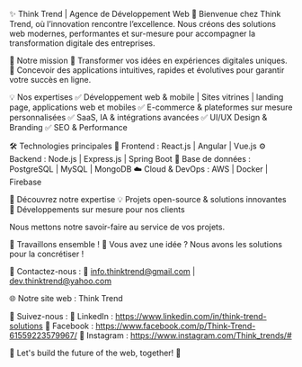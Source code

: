 ✨ Think Trend | Agence de Développement Web 🚀
Bienvenue chez Think Trend, où l’innovation rencontre l’excellence.
Nous créons des solutions web modernes, performantes et sur-mesure pour accompagner la transformation digitale des entreprises.

🎯 Notre mission
🔹 Transformer vos idées en expériences digitales uniques.
🔹 Concevoir des applications intuitives, rapides et évolutives pour garantir votre succès en ligne.

💡 Nos expertises
✅ Développement web & mobile | Sites vitrines | landing page, applications web et mobiles
✅ E-commerce & plateformes sur mesure personnalisées
✅ SaaS, IA & intégrations avancées 
✅ UI/UX Design & Branding 
✅ SEO & Performance 

🛠️ Technologies principales
🚀 Frontend : React.js | Angular | Vue.js
⚙️ Backend : Node.js | Express.js | Spring Boot
💾 Base de données : PostgreSQL | MySQL | MongoDB
☁️ Cloud & DevOps : AWS | Docker | Firebase

🌟 Découvrez notre expertise
💡 Projets open-source & solutions innovantes
🚀 Développements sur mesure pour nos clients

Nous mettons notre savoir-faire au service de vos projets.

🤝 Travaillons ensemble !
🚀 Vous avez une idée ? Nous avons les solutions pour la concrétiser !

📩 Contactez-nous :
📧 info.thinktrend@gmail.com | dev.thinktrend@yahoo.com

🌐 Notre site web : Think Trend

💼 Suivez-nous :
🔗 LinkedIn : https://www.linkedin.com/in/think-trend-solutions
📘 Facebook : https://www.facebook.com/p/Think-Trend-61559223579967/ 
📸 Instagram :  https://www.instagram.com/Think_trends/#

📢 Let's build the future of the web, together! 🚀
